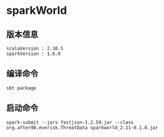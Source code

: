 # sparkWorld

## 版本信息
```
scalaVersion : 2.10.5
sparkVersion : 1.6.0
```

## 编译命令
```
sbt package
```

## 启动命令
```
spark-submit --jars fastjson-1.2.59.jar --class org.after90.everisk.ThreatData sparkworld_2.11-0.1.0.jar
```